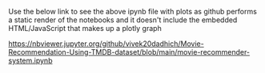 Use the below link to see the above ipynb file with plots as github performs a static render of the notebooks and it doesn't include the embedded HTML/JavaScript that makes up a plotly graph

https://nbviewer.jupyter.org/github/vivek20dadhich/Movie-Recommendation-Using-TMDB-dataset/blob/main/movie-recommender-system.ipynb
